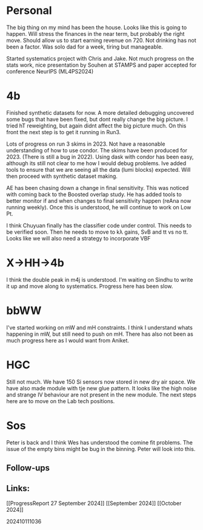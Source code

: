 
# Personal 

The big thing on my mind has been the house. Looks like this is going to happen. Will stress the finances in the near term, but probably the right move. Should allow us to start earning revenue on 720.  Not drinking has not been a factor.  Was solo dad for a week, tiring but manageable.

Started systematics project with Chris and Jake.  Not much progress on the stats work, nice presentation by Souhen at STAMPS and paper accepted for conference NeurIPS (ML4PS2024)
# 4b
Finished synthetic datasets for now. A more detailed debugging uncovered some bugs that have been fixed, but dont really change the big picture. I tried hT reweighting, but again didnt affect the big picture much.  On this front the next step is to get it running in Run3.

Lots of progress on run 3 skims in 2023. Not have a reasonable understanding of how to use condor. The skims have been produced for 2023. (There is still a bug in 2022). Using dask with condor has been easy, although its still not clear to me how I would debug problems. Ive added tools to ensure that we are seeing all the data (lumi blocks) expected. Will then proceed with synthetic dataset making. 

AE has been chasing down a change in final sensitivity. This was noticed with coming back to the Boosted overlap study. He has added tools to better monitor if and when changes to final sensitivity happen (reAna now running weekly). Once this is understood, he will continue to work on Low Pt. 

I think Chuyuan finally has the classifier code under control. This needs to be verified soon.  Then he needs to move to kλ gains, SvB and tt vs no tt. Looks like we will also need a strategy to incorporate VBF

# X→HH→4b

I think the double peak in m4j is understood. I'm waiting on Sindhu to write it up and move along to systematics. Progress here has been slow. 

# bbWW

I've started working on mW and mH constraints. I think I understand whats happening in mW, but still need to push on mH.  There has also not been as much progress here as I would want from Aniket.

# HGC 
Still not much.  We have 150 Si sensors now stored in new dry air space. We have also made module with tje new glue pattern. It looks like the high noise and strange IV behaviour are not present in the new module. The next steps here are to move on the Lab tech positions.
# Sos
Peter is back and I think Wes has understood the comine fit problems. The issue of the empty bins might be bug in the binning. Peter will look into this.


## Follow-ups


## Links: 
[[ProgressReport 27 September 2024]]
[[September 2024]]
[[October 2024]]


202410111036
